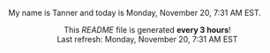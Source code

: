 My name is Tanner and today is Monday, November 20, 7:31 AM EST.

<p align="center">This <i>README</i> file is generated <b>every 3 hours</b>!</br>Last refresh: Monday, November 20, 7:31 AM EST<br /></p>
